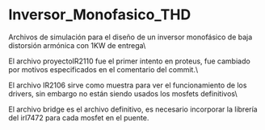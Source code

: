 # Inversor_Monofasico_THD
Archivos de simulación para el diseño de un inversor monofásico de baja distorsión armónica con 1KW de entrega\

El archivo proyectoIR2110 fue el primer intento en proteus, fue cambiado por motivos especificados en el comentario del commit.\

El archivo IR2106 sirve como muestra para ver el funcionamiento de los drivers, sin embargo no están siendo usados los mosfets definitivos\

El archivo bridge es el archivo definitivo, es necesario incorporar la librería del irl7472 para cada mosfet en el puente.

